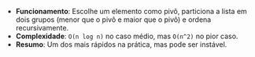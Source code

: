- **Funcionamento**: Escolhe um elemento como pivô, particiona a lista em dois grupos (menor que o pivô e maior que o pivô) e ordena recursivamente.
- **Complexidade**: `O(n log n)` no caso médio, mas `O(n^2)` no pior caso.
- **Resumo**: Um dos mais rápidos na prática, mas pode ser instável.